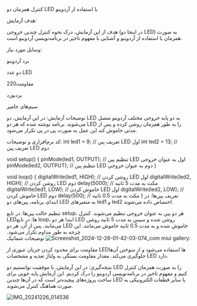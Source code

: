 کنترل همزمان دو LED با استفاده از آردوینو

هدف آزمایش:

هدف از این آزمایش، درک نحوه کنترل چندین خروجی (در اینجا دو LED) به صورت همزمان با استفاده از آردوینو و آشنایی با مفهوم تاخیر در برنامه‌نویسی آردوینو است.

وسایل مورد نیاز:

برد آردوینو

دو عدد LED

مقاومت220

بردبورد

سیم‌های جامپر


توضیحات آزمایش:
در این آزمایش، دو LED به دو پایه خروجی مختلف آردوینو متصل می‌شوند. برنامه‌ نوشته شده  که هر دو LED را به طور همزمان روشن کرده و پس از مدتی خاموش کند این عمل به صورت پی در پی تکرار می‌شود.

کد نرم‌افزاری و توضیحات:
int led1 = 9;  // تعریف پین LED اول
int led2 = 13; // تعریف پین LED دوم

void setup() {
  pinMode(led1, OUTPUT);  // تنظیم پین LED اول به عنوان خروجی
  pinMode(led2, OUTPUT);  // تنظیم پین LED دوم به عنوان خروجی
}

void loop() {
  digitalWrite(led1, HIGH);  // روشن کردن LED اول
  digitalWrite(led2, HIGH);  // روشن کردن LED دوم
  delay(5000);               // مکث به مدت 5 ثانیه
  digitalWrite(led1, LOW);   // خاموش کردن LED اول
  digitalWrite(led2, LOW);   // خاموش کردن LED دوم
  delay(500);                // مکث به مدت 0.5 ثانیه
}
تعریف پین‌ها:
در ابتدای برنامه، پین‌های دو LED به متغیرهای led1 و led2 اختصاص داده می‌شوند.

تنظیم حالت پین‌ها:
در تابع setup، هر دو پین به عنوان خروجی تنظیم می‌شوند.
کنترل LEDها: در تابع loop، ابتدا هر دو LED روشن شده و سپس به مدت 5 ثانیه روشن می‌مانند. پس از آن، هر دو LED خاموش شده و به مدت 0.5 ثانیه خاموش می‌مانند. این چرخه به طور مداوم تکرار می‌شود.
![Screenshot_2024-12-26-01-42-03-074_com miui gallery](https://github.com/user-attachments/assets/2d1d51fe-8c05-4389-8985-edb60712807d)
توضیحات شماتیک:

مقاومت برای محدود کردن جریان عبوری از LEDها استفاده می‌شود و از سوختن آن‌ها جلوگیری می‌کند. مقدار مقاومت بستگی به ولتاژ تغذیه و مشخصات LED دارد.

نتیجه‌گیری:
در این آزمایش، با موفقیت توانستیم دو LED را به صورت همزمان کنترل کنیم و مفهوم تاخیر در برنامه‌نویسی آردوینو را درک کردیم. این آزمایش پایه خوبی برای ساخت پروژه‌های پیچیده‌تر است که در آن‌ها چندین LED یا سایر قطعات الکترونیکی به صورت هماهنگ کنترل می‌شوند.

![IMG_20241226_014536](https://github.com/user-attachments/assets/5cfe5e68-1fa9-4130-a90d-8e1b0e198e60)



